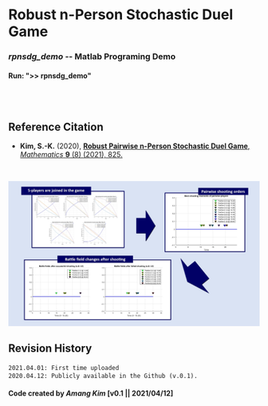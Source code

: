 # Robust n-Person Stochastic Duel Game
### *rpnsdg_demo*  --  Matlab Programing Demo

#### Run: ">> rpnsdg_demo"
</br>
</br>

## Reference Citation
* **Kim, S.-K.** (2020), <a href="https://www.mdpi.com/2227-7390/9/8/825" target="_blank">**Robust Pairwise n-Person Stochastic Duel Game**, *Mathematics* **9** (8) (2021), 825.</a></br>
</br>


![-](https://github.com/amangkim/rpnsdg/blob/main/rpnsdg_graphical_abstract_amg.jpg)


## Revision History
```
2021.04.01: First time uploaded
2020.04.12: Publicly available in the Github (v.0.1).

```

#### Code created by *Amang Kim* [v0.1 || 2021/04/12]
